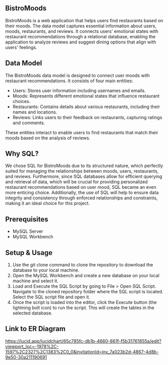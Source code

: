 ## BistroMoods

BistroMoods is a web application that helps users find restaurants based on their moods. The data model captures essential information about users, moods, restaurants, and reviews. It connects users' emotional states with restaurant recommendations through a relational database, enabling the application to analyze reviews and suggest dining options that align with users' feelings.

## Data Model

The BistroMoods data model is designed to connect user moods with restaurant recommendations. It consists of four main entities:

- Users: Stores user information including usernames and emails.
- Moods: Represents different emotional states that influence restaurant choices.
- Restaurants: Contains details about various restaurants, including their names and locations.
- Reviews: Links users to their feedback on restaurants, capturing ratings and comments.

These entities interact to enable users to find restaurants that match their moods based on the analysis of reviews.

## Why SQL?
We chose SQL for BistroMoods due to its structured nature, which perfectly suited for managing the relationships between moods, users, restaurants, and reviews. Furthermore, since SQL databases allow for efficient querying and retrieval of data, which will be crucial for providing personalized restaurant recommendations based on user mood, SQL became an even more enticing choice. Additionally, the use of SQL will help to ensure data integrity and consistency through enforced relationships and constraints, making it an ideal choice for this project.

## Prerequisites
- MySQL Server
- MySQL Workbench 
  
## Setup & Usage
1. Use the git clone command to clone the repository to download the database to your local machine.
2. Open the MySQL Workbench and create a new database on your local machine and select it.
3. Load and Execute the SQL Script by going to File > Open SQL Script. Navigate to the cloned repository folder where the SQL script is located. Select the SQL script file and open it.
4. Once the script is loaded into the editor, click the Execute button (the lightning bolt icon) to run the script. This will create the tables in the selected database.

## Link to ER Diagram 
https://lucid.app/lucidchart/65c785fc-db1b-4660-861f-f5b31761855a/edit?viewport_loc=-1978%2C-1597%2C2327%2C1383%2C0_0&invitationId=inv_7a023b2d-4867-4d8b-9e50-30a211190691


